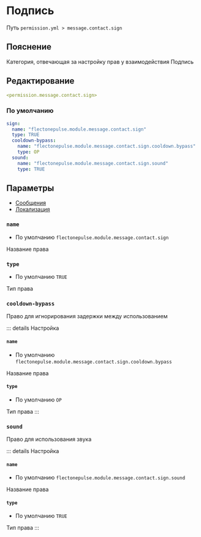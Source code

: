 # Подпись
Путь `permission.yml > message.contact.sign`

## Пояснение
Категория, отвечающая за настройку прав у взаимодействия Подпись

## Редактирование
```yaml
<permission.message.contact.sign>
```

### По умолчанию
```yaml
sign:
  name: "flectonepulse.module.message.contact.sign"
  type: TRUE
  cooldown-bypass:
    name: "flectonepulse.module.message.contact.sign.cooldown.bypass"
    type: OP
  sound:
    name: "flectonepulse.module.message.contact.sign.sound"
    type: TRUE
```

## Параметры

- [Сообщения](/ru/message/contact/sign/)
- [Локализация](/ru/localizations/ru_ru/message/contact/sign/)

### `name`
- По умолчанию `flectonepulse.module.message.contact.sign`

Название права

### `type`
- По умолчанию `TRUE`

Тип права

### `cooldown-bypass`

Право для игнорирования задержки между использованием

::: details Настройка
#### `name`
- По умолчанию `flectonepulse.module.message.contact.sign.cooldown.bypass`

Название права

#### `type`
- По умолчанию `OP`

Тип права
:::

### `sound`

Право для использования звука

::: details Настройка
#### `name`
- По умолчанию `flectonepulse.module.message.contact.sign.sound`

Название права

#### `type`
- По умолчанию `TRUE`

Тип права
:::

<!--@include: @/ru/parts/permission.md-->

